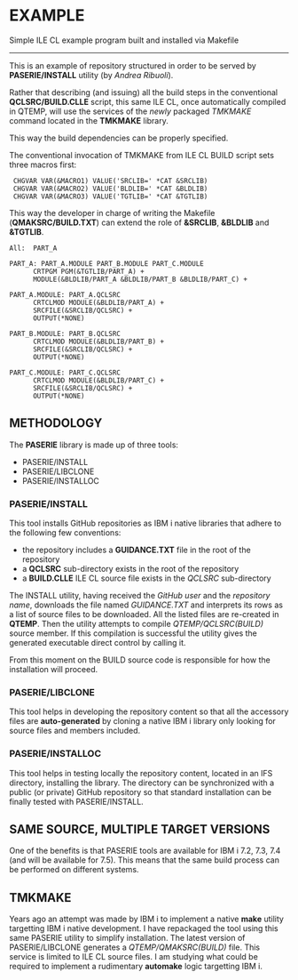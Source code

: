 # EXAMPLE
Simple ILE CL example program built and installed via Makefile

-----

This is an example of repository structured in order to be served by **PASERIE/INSTALL** utility (by *Andrea Ribuoli*).

Rather that describing (and issuing) all the build steps in the conventional **QCLSRC/BUILD.CLLE** script, this same ILE CL, once automatically compiled in QTEMP, will use the services of the *newly* packaged *TMKMAKE* command located in the **TMKMAKE** library. 

This way the build dependencies can be properly specified.

The conventional invocation of TMKMAKE from ILE CL BUILD script sets three macros first:

```
 CHGVAR VAR(&MACRO1) VALUE('SRCLIB=' *CAT &SRCLIB)
 CHGVAR VAR(&MACRO2) VALUE('BLDLIB=' *CAT &BLDLIB)
 CHGVAR VAR(&MACRO3) VALUE('TGTLIB=' *CAT &TGTLIB)
``` 

This way the developer in charge of writing the Makefile (**QMAKSRC/BUILD.TXT**) can extend the role of **&SRCLIB**, **&BLDLIB** and **&TGTLIB**.

```
All:  PART_A 

PART_A: PART_A.MODULE PART_B.MODULE PART_C.MODULE
      CRTPGM PGM(&TGTLIB/PART_A) +
      MODULE(&BLDLIB/PART_A &BLDLIB/PART_B &BLDLIB/PART_C) +

PART_A.MODULE: PART_A.QCLSRC
      CRTCLMOD MODULE(&BLDLIB/PART_A) +
      SRCFILE(&SRCLIB/QCLSRC) +
      OUTPUT(*NONE)

PART_B.MODULE: PART_B.QCLSRC
      CRTCLMOD MODULE(&BLDLIB/PART_B) +
      SRCFILE(&SRCLIB/QCLSRC) +
      OUTPUT(*NONE)

PART_C.MODULE: PART_C.QCLSRC
      CRTCLMOD MODULE(&BLDLIB/PART_C) +
      SRCFILE(&SRCLIB/QCLSRC) +
      OUTPUT(*NONE)

```

## METHODOLOGY

The **PASERIE** library is made up of three tools:

* PASERIE/INSTALL
* PASERIE/LIBCLONE
* PASERIE/INSTALLOC


### PASERIE/INSTALL

This tool installs GitHub repositories as IBM i native libraries that adhere to the following few conventions:

* the repository includes a **GUIDANCE.TXT** file in the root of the repository
* a **QCLSRC** sub\-directory exists in the root of the repository
* a **BUILD.CLLE** ILE CL source file exists in the *QCLSRC* sub\-directory

The INSTALL utility, having received the *GitHub user* and the *repository name*, downloads the file named *GUIDANCE.TXT* and interprets its rows as a list of source files to be downloaded.
All the listed files are re\-created in **QTEMP**.
Then the utility attempts to compile *QTEMP/QCLSRC(BUILD)* source member.
If this compilation is successful the utility gives the generated executable direct control by calling it. 
 
From this moment on the BUILD source code is responsible for how the installation will proceed.  


### PASERIE/LIBCLONE

This tool helps in developing the repository content so that all the accessory files are **auto\-generated**
by cloning a native IBM i library only looking for source files and members included.


### PASERIE/INSTALLOC

This tool helps in testing locally the repository content, located in an IFS directory, installing the 
library. The directory can be synchronized with a public (or private) GitHub repository so that standard
installation can be finally tested with PASERIE/INSTALL.


## SAME SOURCE, MULTIPLE TARGET VERSIONS

One of the benefits is that PASERIE tools are available for IBM i 7.2, 7.3, 7.4 (and will be available for 7.5).
This means that the same build process can be performed on different systems.

## TMKMAKE

Years ago an attempt was made by IBM i to implement a native **make** utility targetting IBM i native development.
I have repackaged the tool using this same PASERIE utility to simplify installation.
The latest version of PASERIE/LIBCLONE generates a *QTEMP/QMAKSRC(BUILD)* file.
This service is limited to ILE CL source files. I am studying what could be required to implement a rudimentary
**automake** logic targetting IBM i. 


